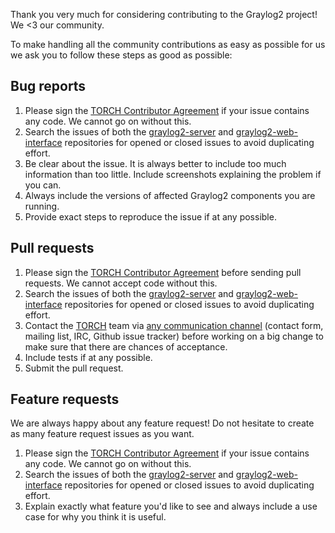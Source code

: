 Thank you very much for considering contributing to the Graylog2 project! We <3 our community.

To make handling all the community contributions as easy as possible for us we ask you to follow these steps as good as possible:

## Bug reports

  1. Please sign the [TORCH Contributor Agreement](https://github.com/Graylog2/graylog2-web-interface/raw/0.20/ContributorAgreement.pdf) if your issue contains
     any code. We cannot go on without this.
  2. Search the issues of both the [graylog2-server](https://github.com/Graylog2/graylog2-server) and [graylog2-web-interface](https://github.com/Graylog2/graylog2-web-interface)
     repositories for opened or closed issues to avoid duplicating effort.
  3. Be clear about the issue. It is always better to include too much information than too little. Include screenshots explaining the problem if you can.
  4. Always include the versions of affected Graylog2 components you are running.
  5. Provide exact steps to reproduce the issue if at any possible.

## Pull requests

  1. Please sign the [TORCH Contributor Agreement](https://github.com/Graylog2/graylog2-web-interface/raw/0.20/ContributorAgreement.pdf) before sending pull requests.
     We cannot accept code without this.
  2. Search the issues of both the [graylog2-server](https://github.com/Graylog2/graylog2-server) and [graylog2-web-interface](https://github.com/Graylog2/graylog2-web-interface)
     repositories for opened or closed issues to avoid duplicating effort.
  3. Contact the [TORCH](http://www.torch.sh/) team via [any communication channel](http://graylog2.org/support) (contact form, mailing list, IRC, Github issue tracker) before working on a big change to make sure
     that there are chances of acceptance.
  4. Include tests if at any possible.
  5. Submit the pull request.

## Feature requests

We are always happy about any feature request! Do not hesitate to create as many feature request issues as you want.

  1. Please sign the [TORCH Contributor Agreement](https://github.com/Graylog2/graylog2-web-interface/raw/0.20/ContributorAgreement.pdf) if your issue contains
     any code. We cannot go on without this.
  2. Search the issues of both the [graylog2-server](https://github.com/Graylog2/graylog2-server) and [graylog2-web-interface](https://github.com/Graylog2/graylog2-web-interface)
     repositories for opened or closed issues to avoid duplicating effort.
  3. Explain exactly what feature you'd like to see and always include a use case for why you think it is useful.